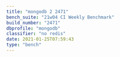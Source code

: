 ```yaml
---
title: "mongodb 2 2471"
bench_suite: "21w04 CI Weekly Benchmark"
build_number: "2471"
dbprofile: "mongodb"
classifier: "no redis"
date: 2021-01-25T07:59:43
type: "bench"
---
```

